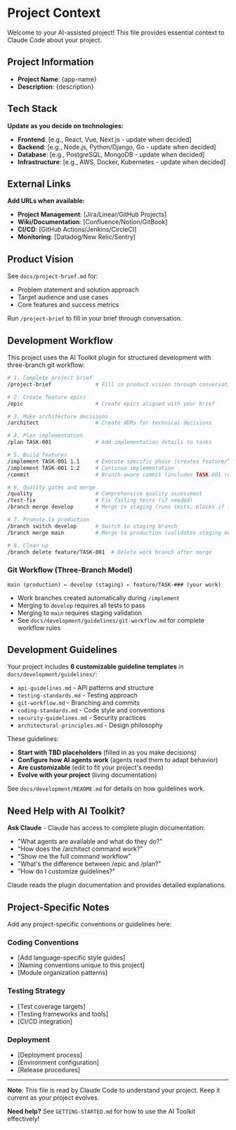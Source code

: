 # Project Context

Welcome to your AI-assisted project! This file provides essential context to Claude Code about your project.

## Project Information

- **Project Name**: {app-name}
- **Description**: {description}

## Tech Stack

**Update as you decide on technologies:**

- **Frontend**: [e.g., React, Vue, Next.js - update when decided]
- **Backend**: [e.g., Node.js, Python/Django, Go - update when decided]
- **Database**: [e.g., PostgreSQL, MongoDB - update when decided]
- **Infrastructure**: [e.g., AWS, Docker, Kubernetes - update when decided]

## External Links

**Add URLs when available:**

- **Project Management**: [Jira/Linear/GitHub Projects]
- **Wiki/Documentation**: [Confluence/Notion/GitBook]
- **CI/CD**: [GitHub Actions/Jenkins/CircleCI]
- **Monitoring**: [Datadog/New Relic/Sentry]

## Product Vision

See `docs/project-brief.md` for:
- Problem statement and solution approach
- Target audience and use cases
- Core features and success metrics

Run `/project-brief` to fill in your brief through conversation.

## Development Workflow

This project uses the AI Toolkit plugin for structured development with three-branch git workflow:

```bash
# 1. Complete project brief
/project-brief              # Fill in product vision through conversation

# 2. Create feature epics
/epic                       # Create epics aligned with your brief

# 3. Make architecture decisions
/architect                  # Create ADRs for technical decisions

# 4. Plan implementation
/plan TASK-001              # Add implementation details to tasks

# 5. Build features
/implement TASK-001 1.1     # Execute specific phase (creates feature/TASK-001 branch)
/implement TASK-001 1.2     # Continue implementation
/commit                     # Branch-aware commit (includes TASK-001 reference)

# 6. Quality gates and merge
/quality                    # Comprehensive quality assessment
/test-fix                   # Fix failing tests (if needed)
/branch merge develop       # Merge to staging (runs tests, blocks if fail)

# 7. Promote to production
/branch switch develop      # Switch to staging branch
/branch merge main          # Merge to production (validates staging health)

# 8. Clean up
/branch delete feature/TASK-001  # Delete work branch after merge
```

### Git Workflow (Three-Branch Model)

```
main (production) ← develop (staging) ← feature/TASK-### (your work)
```

- Work branches created automatically during `/implement`
- Merging to `develop` requires all tests to pass
- Merging to `main` requires staging validation
- See `docs/development/guidelines/git-workflow.md` for complete workflow rules

## Development Guidelines

Your project includes **6 customizable guideline templates** in `docs/development/guidelines/`:

- `api-guidelines.md` - API patterns and structure
- `testing-standards.md` - Testing approach
- `git-workflow.md` - Branching and commits
- `coding-standards.md` - Code style and conventions
- `security-guidelines.md` - Security practices
- `architectural-principles.md` - Design philosophy

These guidelines:
- **Start with TBD placeholders** (filled in as you make decisions)
- **Configure how AI agents work** (agents read them to adapt behavior)
- **Are customizable** (edit to fit your project's needs)
- **Evolve with your project** (living documentation)

See `docs/development/README.md` for details on how guidelines work.

## Need Help with AI Toolkit?

**Ask Claude** - Claude has access to complete plugin documentation:

- "What agents are available and what do they do?"
- "How does the /architect command work?"
- "Show me the full command workflow"
- "What's the difference between /epic and /plan?"
- "How do I customize guidelines?"

Claude reads the plugin documentation and provides detailed explanations.

## Project-Specific Notes

Add any project-specific conventions or guidelines here:

### Coding Conventions
- [Add language-specific style guides]
- [Naming conventions unique to this project]
- [Module organization patterns]

### Testing Strategy
- [Test coverage targets]
- [Testing frameworks and tools]
- [CI/CD integration]

### Deployment
- [Deployment process]
- [Environment configuration]
- [Release procedures]

---

**Note**: This file is read by Claude Code to understand your project. Keep it current as your project evolves.

**Need help?** See `GETTING-STARTED.md` for how to use the AI Toolkit effectively!
